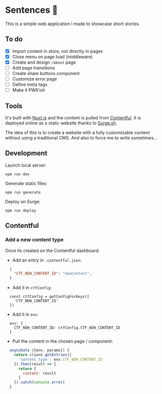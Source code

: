 # Sentences 💬

This is a simple web application I made to showcase short stories.

## To do
- [x] Import content in store, not directly in pages
- [x] Close menu on page load (middleware)
- [x] Create and design `/about` page
- [ ] Add page transitions
- [ ] Create share buttons component
- [ ] Customize error page
- [ ] Define meta tags
- [ ] Make it PWA'ish

## Tools

It's built with [Nuxt.js](https://nuxtjs.org) and the content is pulled from [Contentful](https://contentful.com). It is deployed online as a static website thanks to [Surge.sh](https://surge.sh).

The idea of this is to create a website with a fully customizable content without using a traditional CMS. And also to force me to write sometimes...

## Development

Launch local server:
```shell
npm run dev
```

Generate static files:
```shell
npm run generate
```

Deploy on Surge:
```shell
npm run deploy
```

## Contentful

### Add a new content type

Once its created on the Contentful dashboard:

- Add an entry in `.contentful.json`:
```json
  {
    "CTF_NEW_CONTENT_ID": "newContent",
  }
```

- Add it in `ctfConfig`:
```shell
  const ctfConfig = getConfigForKeys([
    'CTF_NEW_CONTENT_ID'
  ])
```

- Add it in `env`:
```shell
  env: {
    CTF_NEW_CONTENT_ID: ctfConfig.CTF_NEW_CONTENT_ID
  }
```

- Pull the content in the chosen page / component:
```js
  asyncData ({env, params}) {
    return client.getEntries({
      'content_type': env.CTF_NEW_CONTENT_ID
    }).then(result => {
      return {
        content: result
      }
    }).catch(console.error)
  }
```
